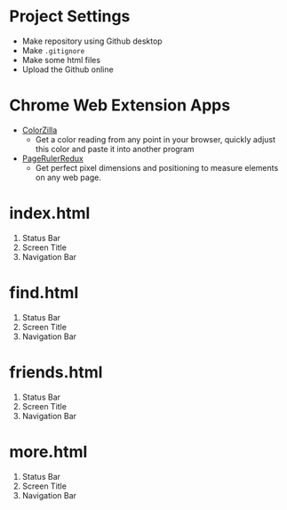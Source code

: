 # Project Settings 
- Make repository using Github desktop
- Make `.gitignore`
- Make some html files
- Upload the Github online

# Chrome Web Extension Apps

- [ColorZilla](https://chrome.google.com/webstore/detail/colorzilla/bhlhnicpbhignbdhedgjhgdocnmhomnp?hl=en)
  - Get a color reading from any point in your browser, quickly adjust this color and paste it into another program 
- [PageRulerRedux](https://chrome.google.com/webstore/detail/page-ruler-redux/giejhjebcalaheckengmchjekofhhmal?hl=en)
  - Get perfect pixel dimensions and positioning to measure elements on any web page. 

# index.html
1. Status Bar
1. Screen Title
1. Navigation Bar

# find.html
1. Status Bar
1. Screen Title
1. Navigation Bar

# friends.html
1. Status Bar
1. Screen Title
1. Navigation Bar

# more.html
1. Status Bar
1. Screen Title
1. Navigation Bar